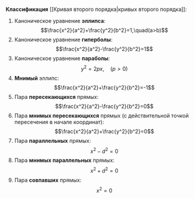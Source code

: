 **Классификация** [[Кривая второго порядка|кривых второго порядка]]:
1. Каноническое уравнение **эллипса**:$$\frac{x^2}{a^2}+\frac{y^2}{b^2}=1,\quad(a>b)$$
2. Каноническое уравнение **гиперболы**:$$\frac{x^2}{a^2}-\frac{y^2}{b^2}=1$$
3. Каноническое уравнение **параболы**:$$y^2=2px,\quad (p>0)$$
4. **Мнимый** эллипс:$$\frac{x^2}{a^2}+\frac{y^2}{b^2}=-1$$
5. Пара **пересекающихся** прямых:$$\frac{x^2}{a^2}-\frac{y^2}{b^2}=0$$
6. Пара **мнимых пересекающихся** прямых (с действительной точкой пересечения в начале координат):$$\frac{x^2}{a^2}+\frac{y^2}{b^2}=0$$
7. Пара **параллельных** прямых:$$x^2-d^2=0$$
8. Пара **мнимых параллельных** прямых:$$x^2+d^2=0$$
9. Пара **совпавших** прямых:$$x^2=0$$
